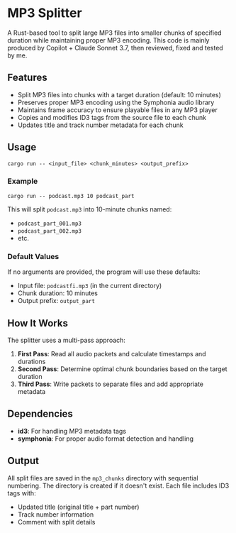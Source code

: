 # MP3 Splitter

A Rust-based tool to split large MP3 files into smaller chunks of specified duration while maintaining proper MP3 encoding. This code is mainly produced by Copilot + Claude Sonnet 3.7, then reviewed, fixed and tested by me.

## Features

- Split MP3 files into chunks with a target duration (default: 10 minutes)
- Preserves proper MP3 encoding using the Symphonia audio library
- Maintains frame accuracy to ensure playable files in any MP3 player
- Copies and modifies ID3 tags from the source file to each chunk
- Updates title and track number metadata for each chunk

## Usage

```
cargo run -- <input_file> <chunk_minutes> <output_prefix>
```

### Example

```
cargo run -- podcast.mp3 10 podcast_part
```

This will split `podcast.mp3` into 10-minute chunks named:
- `podcast_part_001.mp3`
- `podcast_part_002.mp3`
- etc.

### Default Values

If no arguments are provided, the program will use these defaults:
- Input file: `podcastfi.mp3` (in the current directory)
- Chunk duration: 10 minutes
- Output prefix: `output_part`

## How It Works

The splitter uses a multi-pass approach:

1. **First Pass**: Read all audio packets and calculate timestamps and durations
2. **Second Pass**: Determine optimal chunk boundaries based on the target duration
3. **Third Pass**: Write packets to separate files and add appropriate metadata

## Dependencies

- **id3**: For handling MP3 metadata tags
- **symphonia**: For proper audio format detection and handling

## Output

All split files are saved in the `mp3_chunks` directory with sequential numbering. The directory is created if it doesn't exist.
Each file includes ID3 tags with:
- Updated title (original title + part number)
- Track number information
- Comment with split details

